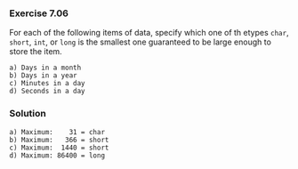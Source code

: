 ### Exercise 7.06
For each of the following items of data, specify which one of th etypes `char`, `short`, `int`, or `long` is the smallest one guaranteed to be large enough to store the item.
```
a) Days in a month
b) Days in a year
c) Minutes in a day
d) Seconds in a day
```
### Solution
```
a) Maximum:    31 = char
b) Maximum:   366 = short
c) Maximum:  1440 = short
d) Maximum: 86400 = long
```
